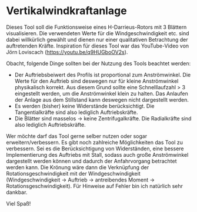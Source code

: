 # Vertikalwindkraftanlage
 
Dieses Tool soll die Funktionsweise eines H-Darrieus-Rotors mit 3 Blättern visualisieren. Die verwendeten Werte für die Windgeschwindigkeit etc. sind dabei willkürlich gewählt und dienen nur einer qualitativen Betrachtung der auftretenden Kräfte. Inspiration für dieses Tool war das YouTube-Video von Jörn Loviscach (https://youtu.be/q9HUGboOV2s).

Obacht, folgende Dinge sollten bei der Nutzung des Tools beachtet werden:

  + Der Auftriebsbeiwert des Profils ist proportional zum Anströmwinkel. Die Werte für den Auftrieb sind deswegen nur für kleine Anströmwinkel physikalisch korrekt.
    Aus diesem Grund sollte eine Schnelllaufzahl > 3 eingestellt werden, um die Anströmwinkel klein zu halten. Das Anlaufen der Anlage aus dem Stillstand kann deswegen
    nicht dargestellt werden.
  + Es werden (bisher) keine Widerstände berücksichtigt. Die Tangentialkräfte sind also lediglich Auftriebskräfte.
  + Die Blätter sind masselos -> keine Zentrifugalkräfte. Die Radialkräfte sind also lediglich Auftriebskräfte.

Wer möchte darf das Tool gerne selber nutzen oder sogar erweitern/verbessern. Es gibt noch zahlreiche Möglichkeiten das Tool zu verbessern. Sei es die Berücksichtigung von Widerständen, eine bessere Implementierung des Auftriebs mit Stall, sodass auch große Anströmwinkel dargestellt werden können und dadurch der Anfahrvorgang betrachtet werden kann. Die Krönung wäre dann die Verknüpfung der Rotationsgeschwindigkeit mit der Windgeschwindigkeit (Windgeschwindigkeit -> Auftrieb -> antreibendes Moment -> Rotationsgeschwindigkeit). Für Hinweise auf Fehler bin ich natürlich sehr dankbar.

Viel Spaß!

